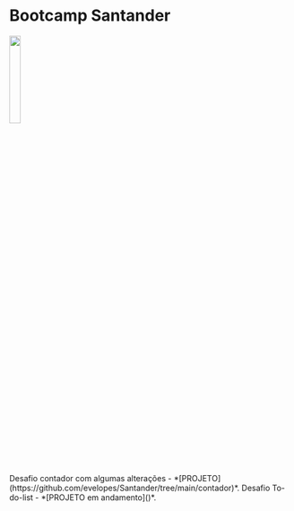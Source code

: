 # Bootcamp Santander 
<img src="https://hermes.digitalinnovation.one/tracks/800fd098-3eef-45e9-9544-544ae396076c.png" width="20%">
<BR>
Desafio contador com algumas alterações -  *[PROJETO](https://github.com/evelopes/Santander/tree/main/contador)*.
Desafio To-do-list -  *[PROJETO em andamento]()*.
